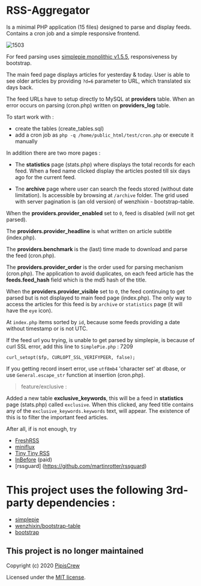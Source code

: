 # RSS-Aggregator

Is a minimal PHP application (15 files) designed to parse and display feeds. Contains a cron job and a simple responsive frontend.

![1503](https://user-images.githubusercontent.com/3852762/92325863-89531a80-f056-11ea-9d48-5c2d20dd6f14.jpg)

For feed parsing uses [simplepie monolithic v1.5.5](https://github.com/simplepie/simplepie), responsiveness by bootstrap.

The main feed page displays articles for yesterday & today. User is able to see older articles by providing `?d=6` parameter to URL, which translated six days back.

The feed URLs have to setup directly to MySQL at **providers** table. When an error occurs on parsing (cron.php) written on **providers_log** table.

To start work with :

- create the tables (create_tables.sql)
- add a cron job as `php -q /home/public_html/test/cron.php` or execute it manually

In addition there are two more pages :

- The **statistics** page (stats.php) where displays the total records for each feed. When a feed name clicked display the articles posted till six days ago for the current feed.

- Tne **archive** page where user can search the feeds stored (without date limitation). Is accessible by browsing at `/archive` folder. The grid used with server pagination is (an old version) of wenzhixin - bootstrap-table.

When the **providers.provider_enabled** set to `0`, feed is disabled (will not get parsed).

The **providers.provider_headline** is what written on article subtitle (index.php).

The **providers.benchmark** is the (last) time made to download and parse the feed (cron.php).

The **providers.provider_order** is the order used for parsing mechanism (cron.php). The application to avoid duplicates, on each feed article has the **feeds.feed_hash** field which is the md5 hash of the title.

When the **providers.provider_visible** set to `0`, the feed continuing to get parsed but is not displayed to main feed page (index.php). The only way to access the articles for this feed is by `archive` or `statistics` page (it will have the `eye` icon).

At `index.php` items sorted by `id`, because some feeds providing a date without timestamp or is not UTC.

If the feed url you trying, is unable to get parsed by simplepie, is because of curl SSL error, add this line to `SimplePie.php` : 7209
```
curl_setopt($fp, CURLOPT_SSL_VERIFYPEER, false);
```

If you getting record insert error, use `utf8mb4` 'character set' at dbase, or use `General.escape_str` function at insertion (cron.php).

> feature/exclusive :

Added a new table **exclusive_keywords**, this will be a feed in **statistics** page (stats.php) called `exclusive`. When this clicked, any feed title contains any of the `exclusive_keywords.keywords` text, will appear. The existence of this is to filter the important feed articles.

After all, if is not enough, try 
- [FreshRSS](https://github.com/FreshRSS/FreshRSS)
- [miniflux](https://github.com/denfil/miniflux-php)
- [Tiny Tiny RSS](https://tt-rss.org/)
- [InBefore](https://codecanyon.net/item/inbefore-news-aggregator-search-engine-youtube-downloader/24809255) (paid)
- [rssguard] (https://github.com/martinrotter/rssguard)


# This project uses the following 3rd-party dependencies :
- [simplepie](https://simplepie.org/)<br>
- [wenzhixin/bootstrap-table](https://github.com/wenzhixin/bootstrap-table)<br>
- [bootstrap](https://getbootstrap.com/)<br>


## This project is no longer maintained
Copyright (c) 2020 [PipisCrew](http://pipiscrew.com)

Licensed under the [MIT license](http://www.opensource.org/licenses/mit-license.php).
